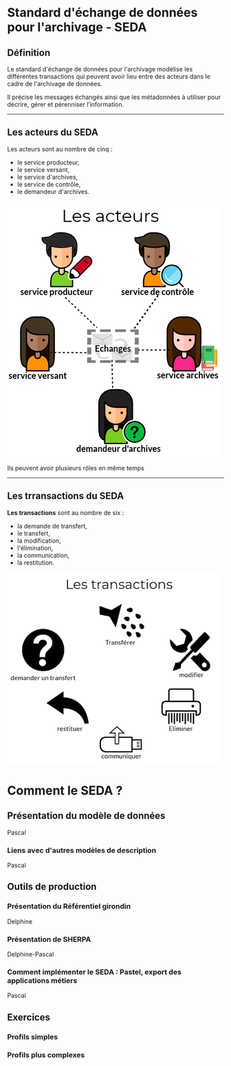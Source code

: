 # Standard d'échange de données pour l'archivage - SEDA

## Définition 

Le standard d'échange de données pour l'archivage modélise les différentes transactions qui peuvent avoir lieu entre des acteurs dans le cadre de l'archivage de données.  

Il précise les messages échangés ainsi que les métadonnées à utiliser pour décrire, gérer et pérenniser l’information.

---

## Les acteurs du SEDA

Les acteurs sont au nombre de cinq : 

- le service producteur, 
- le service versant, 
- le service d'archives, 
- le service de contrôle, 
- le demandeur d'archives.

![Les 5 acteurs du SEDA](./images/acteursSEDA2.png)

Ils peuvent avoir plusieurs rôles en même temps

---

## Les trransactions du SEDA

**Les transactions** sont au nombre de six :

- la demande de transfert, 
- le transfert, 
- la modification, 
- l'élimination,
- la communication,
- la restitution. 

![les transactions SEDA](./images/transactionsSEDA.png)

# Comment le SEDA ?

## Présentation du modèle de données 

Pascal

### Liens avec d'autres modèles de description

Pascal

## Outils de production

### Présentation du Référentiel girondin

Delphine

### Présentation de SHERPA 

Delphine-Pascal

### Comment implémenter le SEDA : Pastel, export des applications métiers

Pascal

## Exercices 

### Profils simples

### Profils plus complexes

